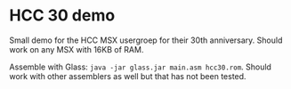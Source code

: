 # HCC 30 demo

Small demo for the HCC MSX usergroep for their 30th anniversary. Should work on any MSX with 16KB of RAM.

Assemble with Glass: `java -jar glass.jar main.asm hcc30.rom`. Should work with other assemblers as well but that has not been tested. 


